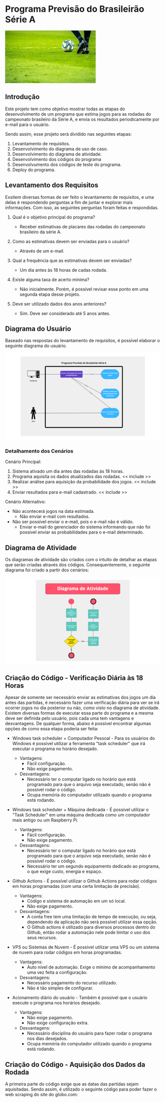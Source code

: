 # Programa Previsão do Brasileirão Série A

![Imagem de Futebol Ilustrativa](img/images.png)

## Introdução

Este projeto tem como objetivo mostrar todas as etapas do desenvolvimento de um programa que estima jogos para as rodadas do campeonato brasileiro da Série A, e envia os resultados periodicamente por e-mail para o usuário.

Sendo assim, esse projeto será dividido nas seguintes etapas:

1. Levantamento de requisitos.
2. Desenvolvimento do diagrama de uso de caso.
3. Desenvolvimento do diagrama de atividade.
4. Desenvolvimento dos códigos do programa
5. Desenvolvumento dos códigos de teste do programa.
6. Deploy do programa.

## Levantamento dos Requisitos

Exsitem diversas formas de ser feito o levantamento de requisitos, e uma delas é respondendo perguntas a fim de juntar e explorar mais informações. Com isso, as seguintes perguntas foram feitas e respondidas.

1. Qual é o objetivo principal do programa?

   - Receber estimativas de placares das rodadas do campeonato brasileiro da série A.

2. Como as estimativas devem ser enviadas para o usuário?

   - Através de um e-mail.

3. Qual a frequência que as estimativas devem ser enviadas?

   - Um dia antes às 18 horas de cadas rodada.

4. Existe alguma taxa de acerto mínima?

   - Não inicialmente. Porém, é possível revisar esse ponto em uma segunda etapa desse projeto.

5. Deve ser utilizado dados dos anos anteriores?
   - Sim. Deve ser considerado até 5 anos antes.

## Diagrama do Usuário

Baseado nas respostas do levantamento de requisitos, é possível elaborar o seguinte diagrama do usuário.

![Diagrama do Usuário da UML](img/UML_Diagram.png)

### Detalhamento dos Cenários

Cenário Principal:

1. Sistema ativado um dia antes das rodadas às 18 horas.
2. Programa aquisita os dados atualizados das rodadas. << include >>
3. Realizar análise para aquisição da probabilidade dos jogos. << include >>
4. Enviar resultados para e-mail cadastrado. << include >>

Cenário Alternativo:

- Não acontecerá jogos na data estimada.
  - Não enviar e-mail com resultados.
- Não ser possível enviar o e-mail, pois o e-mail não é válido.
  - Enviar e-mail do gerenciador do sistema informando que não foi possível enviar as probabilidades para o e-mail determinado.

## Diagrama de Atividade

Os diagramas de atividade são criados com o intuito de detalhar as etapas que serão criadas através dos códigos. Consequentemente, o seguinte diagrama foi criado a partir dos cenários:

![Diagrama de Atividades](img/Diagrama_de_atividade.png)

## Criação do Código - Verificação Diária às 18 Horas 

Apesar de somente ser necessário enviar as estimativas dos jogos um dia antes das partidas, é necessário fazer uma verificação diária para ver se irá ocorrer jogos no dia posterior ou não, como visto no diagrama de atividade. Existem diversas formas de executar essa parte do programa e a mesma deve ser definida pelo usuário, pois cada uma tem vantagens e desvantagens. De qualquer forma, abaixo é possível encontrar algumas opções de como essa etapa poderia ser feita:
* Windows task scheduler + Computador Pessoal - Para os usuários do Windows é possível utilizar a ferramenta "task scheduler" que irá executar o programa no horário desejado.
    * Vantagens:
        * Fácil configuração.
        * Não exige pagamento.
    * Desvantagens:
        * Necessário ter o computar ligado no horário que está programado para que o arquivo seja executado, senão não é possível rodar o código. 
        * Ocupa memória do computador utilizado quando o programa está rodando. 

* Windows task scheduler + Máquina dedicada - É possível utilizar o "Task Scheduler" em uma máquina dedicada como um computador mais antigo ou um Raspberry Pi.
    * Vantagens:
        * Fácil configuração.
        * Não exige pagamento.
    * Desvantagens:
        * Necessário ter o computar ligado no horário que está programado para que o arquivo seja executado, senão não é possível rodar o código. 
        * Necessário ter um segundo equipamento dedicado ao programa, o que exige custo, energia e espaço.

* Github Actions - É possível utilizar o Github Actions para rodar códigos em horas programadas (com uma certa limitação de precisão).
    * Vantagens:
        * Código e sistema de automação em um só local.
        * Não exige pagamento.
    * Desvantagens:
        * A conta free tem uma limitação de tempo de execução, ou seja, dependendo da aplicação não será possível utilizar essa opção.
        * O Github actions é utilizado para diversos processos dentro do Github, então rodar a automação nele pode limitar o uso dos seus recursos.  
     
* VPS ou Sistemas de Nuvem - É possível utilizar uma VPS ou um sistema de nuvem para rodar códigos em horas programadas.
    * Vantagens:
        * Auto nível de automação. Exige o mínimo de acompanhamento uma vez feita a configuração.
    * Desvantagens:
        * Necessário pagamento do recurso utilizado. 
        * Não é tão simples de configurar. 

* Acionamento diário do usuário - Também é possível que o usuário execute o programa nos horários desejado.
    * Vantagens:
        * Não exige pagamento.
        * Não exige configuração extra.
    * Desvantagens:
        * Necessário disciplina do usuário para fazer rodar o programa nos dias desejados.  
        * Ocupa memória do computador utilizado quando o programa está rodando. 

## Criação do Código - Aquisição dos Dados da Rodada 

A primeira parte do código exige que as datas das partidas sejam aquisitadas. Sendo assim, é utilizado o seguinte código para poder fazer o web scraping do site do globo.com:

```python


```